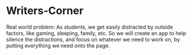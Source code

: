 # Writers-Corner

Real world problem: As students, we get easily distracted by outside factors, like gaming, sleeping, family, etc. So we will create an app to help silence the distractions, and focus on whatever we need to work on, by putting everything we need onto the page.
